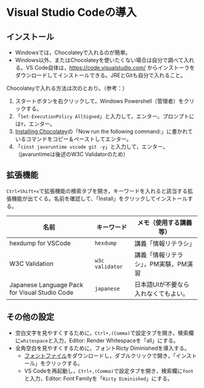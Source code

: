 # Visual Studio Codeの導入

## インストール

* Windowsでは，Chocolateyで入れるのが簡単。
* Windows以外、またはChocolateyを使いたくない場合は自分で調べて入れる。VS Code自体は，https://code.visualstudio.com/ からインストーラをダウンロードしてインストールできる。JREとGitも自分で入れること。

Chocolateyで入れる方法は次のとおり。（参考：）

1. スタートボタンを右クリックして，Windows Powershell（管理者）をクリックする。
1. 「`Set-ExecutionPolicy AllSigned`」と入力して，エンター。プロンプトには`Y`，エンター。
1. [Installing Chocolatey](https://chocolatey.org/install)の「Now run the following command:」に書かれているコマンドをコピー＆ペーストしてエンター。
1. 「`cinst javaruntime vscode git -y`」と入力して，エンター。（javaruntimeは後述のW3C Validatorのため）

## 拡張機能

`Ctrl+Shift+x`で拡張機能の検索タブを開き，キーワードを入れると該当する拡張機能が出てくる。名前を確認して、「Install」をクリックしてインストールする。

名前|キーワード|メモ（使用する講義等）
---|---|---
hexdump for VSCode|`hexdump`|講義「情報リテラシ」
W3C Validation|`w3c validator`|講義「情報リテラシ」，PM実験，PM演習
Japanese Language Pack for Visual Studio Code|`japanese`|日本語UIが不要なら入れなくてもよい。

## その他の設定

- 空白文字を見やすくするために，`Ctrl+,(Comma)`で設定タブを開き，検索欄に`whitespace`と入力，Editor: Render Whitespaceを「all」にする。
- 全角空白を見やすくするために，フォントRicty Diminishedを導入する。
    - [フォントファイル](https://github.com/edihbrandon/RictyDiminished/raw/master/RictyDiminished-Regular.ttf)をダウンロードし，ダブルクリックで開き，「インストール」をクリックする。
    - VS Codeを再起動し，`Ctrl+,(Comma)`で設定タブを開き，検索欄に`font`と入力，Editor: Font Familyを「`Ricty Diminished`」にする。
